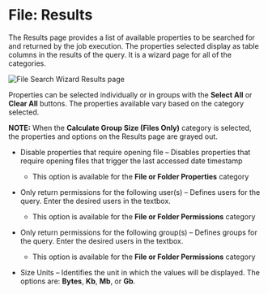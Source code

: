 # File: Results

The Results page provides a list of available properties to be searched for and returned by the job
execution. The properties selected display as table columns in the results of the query. It is a
wizard page for all of the categories.

![File Search Wizard Results page](/img/product_docs/accessanalyzer/admin/datacollector/adinventory/results.webp)

Properties can be selected individually or in groups with the **Select All** or **Clear All**
buttons. The properties available vary based on the category selected.

**NOTE:** When the **Calculate Group Size (Files Only)** category is selected, the properties and
options on the Results page are grayed out.

- Disable properties that require opening file – Disables properties that require opening files that
  trigger the last accessed date timestamp

    - This option is available for the **File or Folder Properties** category

- Only return permissions for the following user(s) – Defines users for the query. Enter the desired
  users in the textbox.

    - This option is available for the **File or Folder Permissions** category

- Only return permissions for the following group(s) – Defines groups for the query. Enter the
  desired users in the textbox.

    - This option is available for the **File or Folder Permissions** category

- Size Units – Identifies the unit in which the values will be displayed. The options are:
  **Bytes**, **Kb**, **Mb**, or **Gb**.
